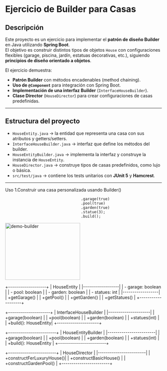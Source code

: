 # Ejercicio de Builder para Casas

## Descripción
Este proyecto es un ejercicio para implementar el **patrón de diseño Builder** en Java utilizando **Spring Boot**.  
El objetivo es construir distintos tipos de objetos `House` con configuraciones flexibles (garage, piscina, jardín, estatuas decorativas, etc.), siguiendo **principios de diseño orientado a objetos**.

El ejercicio demuestra:

- **Patrón Builder** con métodos encadenables (method chaining).
- **Uso de `@Component`** para integración con Spring Boot.
- **Implementación de una interfaz Builder** (`InterfaceHouseBuilder`).
- **Clase Director** (`HouseDirector`) para crear configuraciones de casas predefinidas.

---

## Estructura del proyecto

- `HouseEntity.java` → la entidad que representa una casa con sus atributos y getters/setters.
- `InterfaceHouseBuilder.java` → interfaz que define los métodos del builder.
- `HouseEntityBuilder.java` → implementa la interfaz y construye la instancia de `HouseEntity`.
- `HouseDirector.java` → construye tipos de casas predefinidos, como lujo o básica.
- `src/test/java` → contiene los tests unitarios con **JUnit 5** y **Hamcrest**.

---
Uso
1.Construir una casa personalizada usando Builder()

                                      .garage(true)
                                      .pool(true)
                                      .garden(true)
                                      .statue(3);
                                      .build();





<img width="241" height="183" alt="demo-builder" src="https://github.com/user-attachments/assets/116c4d0b-61b1-4763-b709-65680ff03036" />













+-------------------+
|   HouseEntity     |
|------------------|
| - garage: boolean |
| - pool: boolean   |
| - garden: boolean |
| - statues: int    |
|------------------|
| +getGarage()      |
| +getPool()        |
| +getGarden()      |
| +getStatues()     |
+-------------------+

       
+---------------------+
|   InterfaceHouseBuilder      |
|---------------------|
| +garage(boolean)     |
| +pool(boolean)       |
| +garden(boolean)     |
| +statues(int)        |
| +build(): HouseEntity|
+---------------------+
       
+------------------------+
| HouseEntityBuilder      |
|------------------------|
| +garage(boolean)       |
| +pool(boolean)         |
| +garden(boolean)       |
| +statues(int)          |
| +build(): HouseEntity  |
+------------------------+
      
+------------------------+
|   HouseDirector        |
|------------------------|
| +constructFerLuxuryHouse()|
| +constructBasicHouse() |
| +constructGardenPool() |
+------------------------+
     










